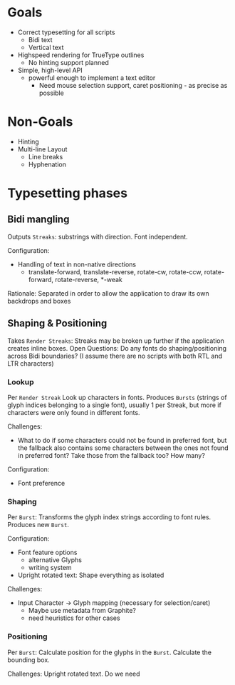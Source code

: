 # Goals

* Correct typesetting for all scripts
  * Bidi text
  * Vertical text
* Highspeed rendering for TrueType outlines
  * No hinting support planned
* Simple, high-level API
  * powerful enough to implement a text editor
    * Need mouse selection support, caret positioning - as precise as possible

# Non-Goals

* Hinting
* Multi-line Layout
  * Line breaks
  * Hyphenation

# Typesetting phases
## Bidi mangling
Outputs `Streaks`: substrings with direction.
Font independent.

Configuration:
* Handling of text in non-native directions
  * translate-forward, translate-reverse, rotate-cw, rotate-ccw, rotate-forward, rotate-reverse, *-weak

Rationale: Separated in order to allow the application to draw its own backdrops and boxes

## Shaping & Positioning
Takes `Render Streaks`: Streaks may be broken up further if the application creates inline boxes.
Open Questions: Do any fonts do shaping/positioning across Bidi boundaries?
(I assume there are no scripts with both RTL and LTR characters)


### Lookup
Per `Render Streak`
Look up characters in fonts.
Produces `Bursts` (strings of glyph indices belonging to a single font),
usually 1 per Streak, but more if characters were only found in different fonts.

Challenges:
* What to do if some characters could not be found in preferred font,
  but the fallback also contains some characters between the ones not found in preferred font?
  Take those from the fallback too? How many?


Configuration:
* Font preference

### Shaping
Per `Burst`:
Transforms the glyph index strings according to font rules.
Produces new `Burst`.

Configuration:
* Font feature options
  * alternative Glyphs
  * writing system
* Upright rotated text: Shape everything as isolated

Challenges:
* Input Character -> Glyph mapping (necessary for selection/caret)
  * Maybe use metadata from Graphite?
  * need heuristics for other cases

### Positioning
Per `Burst`:
Calculate position for the glyphs in the `Burst`.
Calculate the bounding box.

Challenges: Upright rotated text. Do we need 

